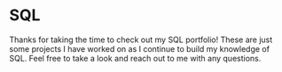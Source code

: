 # SQL
Thanks for taking the time to check out my SQL portfolio! These are just some projects I have worked on as I continue to build my knowledge of SQL. Feel free to take a look and reach out to me with any questions.
